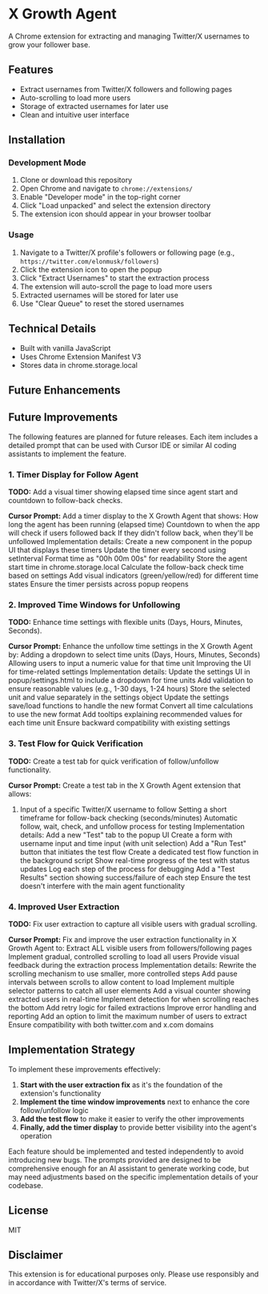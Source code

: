 # X Growth Agent

A Chrome extension for extracting and managing Twitter/X usernames to grow your follower base.

## Features

- Extract usernames from Twitter/X followers and following pages
- Auto-scrolling to load more users
- Storage of extracted usernames for later use
- Clean and intuitive user interface

## Installation

### Development Mode

1. Clone or download this repository
2. Open Chrome and navigate to `chrome://extensions/`
3. Enable "Developer mode" in the top-right corner
4. Click "Load unpacked" and select the extension directory
5. The extension icon should appear in your browser toolbar

### Usage

1. Navigate to a Twitter/X profile's followers or following page (e.g., `https://twitter.com/elonmusk/followers`)
2. Click the extension icon to open the popup
3. Click "Extract Usernames" to start the extraction process
4. The extension will auto-scroll the page to load more users
5. Extracted usernames will be stored for later use
6. Use "Clear Queue" to reset the stored usernames

## Technical Details

- Built with vanilla JavaScript
- Uses Chrome Extension Manifest V3
- Stores data in chrome.storage.local

## Future Enhancements

## Future Improvements

The following features are planned for future releases. Each item includes a detailed prompt that can be used with Cursor IDE or similar AI coding assistants to implement the feature.

### 1. Timer Display for Follow Agent

**TODO:** Add a visual timer showing elapsed time since agent start and countdown to follow-back checks.

**Cursor Prompt:**
Add a timer display to the X Growth Agent that shows:
How long the agent has been running (elapsed time)
Countdown to when the app will check if users followed back
If they didn't follow back, when they'll be unfollowed
Implementation details:
Create a new component in the popup UI that displays these timers
Update the timer every second using setInterval
Format time as "00h 00m 00s" for readability
Store the agent start time in chrome.storage.local
Calculate the follow-back check time based on settings
Add visual indicators (green/yellow/red) for different time states
Ensure the timer persists across popup reopens


### 2. Improved Time Windows for Unfollowing

**TODO:** Enhance time settings with flexible units (Days, Hours, Minutes, Seconds).

**Cursor Prompt:**
Enhance the unfollow time settings in the X Growth Agent by:
Adding a dropdown to select time units (Days, Hours, Minutes, Seconds)
Allowing users to input a numeric value for that time unit
Improving the UI for time-related settings
Implementation details:
Update the settings UI in popup/settings.html to include a dropdown for time units
Add validation to ensure reasonable values (e.g., 1-30 days, 1-24 hours)
Store the selected unit and value separately in the settings object
Update the settings save/load functions to handle the new format
Convert all time calculations to use the new format
Add tooltips explaining recommended values for each time unit
Ensure backward compatibility with existing settings


### 3. Test Flow for Quick Verification

**TODO:** Create a test tab for quick verification of follow/unfollow functionality.

**Cursor Prompt:**
Create a test tab in the X Growth Agent extension that allows:
1. Input of a specific Twitter/X username to follow
Setting a short timeframe for follow-back checking (seconds/minutes)
Automatic follow, wait, check, and unfollow process for testing
Implementation details:
Add a new "Test" tab to the popup UI
Create a form with username input and time input (with unit selection)
Add a "Run Test" button that initiates the test flow
Create a dedicated test flow function in the background script
Show real-time progress of the test with status updates
Log each step of the process for debugging
Add a "Test Results" section showing success/failure of each step
Ensure the test doesn't interfere with the main agent functionality


### 4. Improved User Extraction

**TODO:** Fix user extraction to capture all visible users with gradual scrolling.

**Cursor Prompt:**
Fix and improve the user extraction functionality in X Growth Agent to:
Extract ALL visible users from followers/following pages
Implement gradual, controlled scrolling to load all users
Provide visual feedback during the extraction process
Implementation details:
Rewrite the scrolling mechanism to use smaller, more controlled steps
Add pause intervals between scrolls to allow content to load
Implement multiple selector patterns to catch all user elements
Add a visual counter showing extracted users in real-time
Implement detection for when scrolling reaches the bottom
Add retry logic for failed extractions
Improve error handling and reporting
Add an option to limit the maximum number of users to extract
Ensure compatibility with both twitter.com and x.com domains

## Implementation Strategy

To implement these improvements effectively:

1. **Start with the user extraction fix** as it's the foundation of the extension's functionality
2. **Implement the time window improvements** next to enhance the core follow/unfollow logic
3. **Add the test flow** to make it easier to verify the other improvements
4. **Finally, add the timer display** to provide better visibility into the agent's operation

Each feature should be implemented and tested independently to avoid introducing new bugs. The prompts provided are designed to be comprehensive enough for an AI assistant to generate working code, but may need adjustments based on the specific implementation details of your codebase.

## License

MIT

## Disclaimer

This extension is for educational purposes only. Please use responsibly and in accordance with Twitter/X's terms of service. 